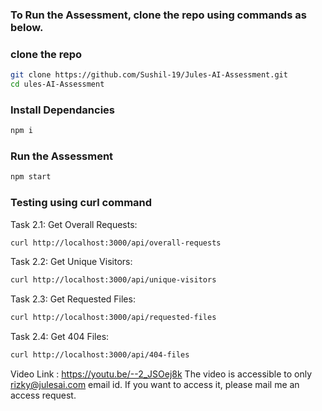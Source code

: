### To Run the Assessment, clone the repo using commands as below.

### clone the repo
```bash
git clone https://github.com/Sushil-19/Jules-AI-Assessment.git
cd ules-AI-Assessment
```

### Install Dependancies
```bash
npm i
```

### Run the Assessment
```bash
npm start
```

### Testing using curl command

Task 2.1: Get Overall Requests:
```bash
curl http://localhost:3000/api/overall-requests
```

Task 2.2: Get Unique Visitors:
```bash
curl http://localhost:3000/api/unique-visitors
```

Task 2.3: Get Requested Files:
```bash
curl http://localhost:3000/api/requested-files
```

Task 2.4: Get 404 Files:
```bash
curl http://localhost:3000/api/404-files
```

Video Link : https://youtu.be/--2_JSOej8k
The video is accessible to only rizky@julesai.com email id. If you want to access it, please mail me an access request.
